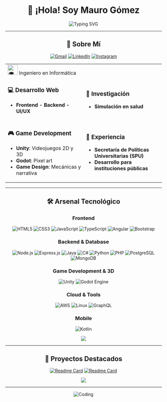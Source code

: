 <div align="center">
    
# 👋 ¡Hola! Soy Mauro Gómez 

<img src="https://readme-typing-svg.herokuapp.com?font=Fira+Code&size=25&duration=3000&pause=1000&color=00D9FF&center=true&vCenter=true&width=600&lines=Ingeniero+en+Inform%C3%A1tica;Desarrollador+Full+Stack;UI%2FUX;Game+Developer" alt="Typing SVG" />

---

## 🚀 Sobre Mí

</div>

<div align="center">

[![Gmail](https://img.shields.io/badge/Gmail-D14836?style=for-the-badge&logo=gmail&logoColor=white)](mailto:mauro.f.gmz@gmail.com)
[![LinkedIn](https://img.shields.io/badge/linkedin-%230077B5.svg?style=for-the-badge&logo=linkedin&logoColor=white)](https://www.linkedin.com/in/maurogmz/)
[![Instagram](https://img.shields.io/badge/Instagram-%23E4405F.svg?style=for-the-badge&logo=Instagram&logoColor=white)](https://www.instagram.com/maurogomez_mfg)

</div>

<table>
<tr>
<td>
<picture>
  <source srcset="https://fonts.gstatic.com/s/e/notoemoji/latest/1f393/512.webp" type="image/webp">
  <img src="https://fonts.gstatic.com/s/e/notoemoji/latest/1f393/512.gif" alt="🎓" width="32" height="32">
</picture> Ingeniero en Informática
</td>
</tr>
<tr>
<td width="50%">

### 💻 Desarrollo Web
- **Frontend - Backend - UI/UX**

</td>
<td width="50%">

### 🔬 Investigación
- **Simulación en salud**

</td>
</tr>
<tr>
<td width="50%">


### 🎮 Game Development
- **Unity**: Videojuegos 2D y 3D
- **Godot**: Pixel art
- **Game Design**: Mecánicas y narrativa

</td>
<td width="50%">

### 🏢 Experiencia
- **Secretaría de Políticas Universitarias (SPU)**
- **Desarrollo para instituciones públicas**

</td>
</tr>
</table>

<div align="center">

---

## 🛠️ Arsenal Tecnológico

### Frontend
![HTML5](https://img.shields.io/badge/html5-%23E34F26.svg?style=for-the-badge&logo=html5&logoColor=white)
![CSS3](https://img.shields.io/badge/css3-%231572B6.svg?style=for-the-badge&logo=css3&logoColor=white)
![JavaScript](https://img.shields.io/badge/javascript-%23323330.svg?style=for-the-badge&logo=javascript&logoColor=%23F7DF1E)
![TypeScript](https://img.shields.io/badge/typescript-%23007ACC.svg?style=for-the-badge&logo=typescript&logoColor=white)
![Angular](https://img.shields.io/badge/angular-%23DD0031.svg?style=for-the-badge&logo=angular&logoColor=white)
![Bootstrap](https://img.shields.io/badge/bootstrap-%23563D7C.svg?style=for-the-badge&logo=bootstrap&logoColor=white)

### Backend & Database
![Node.js](https://img.shields.io/badge/node.js-6DA55F?style=for-the-badge&logo=node.js&logoColor=white)
![Express.js](https://img.shields.io/badge/express.js-%23404d59.svg?style=for-the-badge&logo=express&logoColor=%2361DAFB)
![Java](https://img.shields.io/badge/java-%23ED8B00.svg?style=for-the-badge&logo=openjdk&logoColor=white)
![C#](https://img.shields.io/badge/c%23-%23239120.svg?style=for-the-badge&logo=c-sharp&logoColor=white)
![Python](https://img.shields.io/badge/python-3670A0?style=for-the-badge&logo=python&logoColor=ffdd54)
![PHP](https://img.shields.io/badge/php-%23777BB4.svg?style=for-the-badge&logo=php&logoColor=white)
![PostgreSQL](https://img.shields.io/badge/postgresql-%23316192.svg?style=for-the-badge&logo=postgresql&logoColor=white)
![MongoDB](https://img.shields.io/badge/MongoDB-%234ea94b.svg?style=for-the-badge&logo=mongodb&logoColor=white)

### Game Development & 3D
![Unity](https://img.shields.io/badge/unity-%23000000.svg?style=for-the-badge&logo=unity&logoColor=white)
![Godot Engine](https://img.shields.io/badge/GODOT-%23FFFFFF.svg?style=for-the-badge&logo=godot-engine)

### Cloud & Tools
![AWS](https://img.shields.io/badge/AWS-%23FF9900.svg?style=for-the-badge&logo=amazon-aws&logoColor=white)
![Linux](https://img.shields.io/badge/Linux-FCC624?style=for-the-badge&logo=linux&logoColor=black)
![GraphQL](https://img.shields.io/badge/-GraphQL-E10098?style=for-the-badge&logo=graphql&logoColor=white)

### Mobile
![Kotlin](https://img.shields.io/badge/kotlin-%237F52FF.svg?style=for-the-badge&logo=kotlin&logoColor=white)

<img src="https://github-readme-stats.vercel.app/api/top-langs/?username=maurogmz&layout=compact&theme=tokyonight&hide_border=true&locale=es" />

---

## 🌟 Proyectos Destacados

<div align="center">

[![Readme Card](https://github-readme-stats.vercel.app/api/pin/?username=maurogmz&repo=anime-front-web&theme=tokyonight&hide_border=true)](https://github.com/maurogmz/anime-front-web)
[![Readme Card](https://github-readme-stats.vercel.app/api/pin/?username=maurogmz&repo=web-practices-scanner&theme=tokyonight&hide_border=true)](https://github.com/maurogmz/web-practices-scanner)

</div>

<div align="center">

<img src="https://capsule-render.vercel.app/api?type=waving&color=gradient&height=100&section=footer&text=¡Gracias%20por%20visitar!&fontSize=16&fontColor=fff&animation=twinkling&fontAlignY=35"/>

</div>

---

<div align="center">


![Coding](https://media.giphy.com/media/3oKIPnAiaMCws8nOsE/giphy.gif)

</div>
